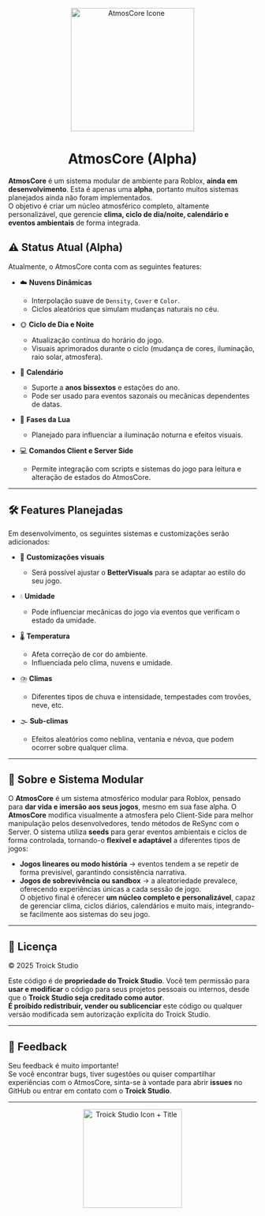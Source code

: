 
<p align="center">
  <img width="250" height="250" alt="AtmosCore Icone" src="https://github.com/user-attachments/assets/5bc6fc68-5c4b-4624-bb67-eaa3d64e2498" />
</p>
<h1 align="center">
  <strong> AtmosCore (Alpha) </strong>
</h1>

**AtmosCore** é um sistema modular de ambiente para Roblox, **ainda em desenvolvimento**. Esta é apenas uma **alpha**, portanto muitos sistemas planejados ainda não foram implementados.  
O objetivo é criar um núcleo atmosférico completo, altamente personalizável, que gerencie **clima, ciclo de dia/noite, calendário e eventos ambientais** de forma integrada.

## ⚠️ Status Atual (Alpha)

Atualmente, o AtmosCore conta com as seguintes features:

- ☁️ **Nuvens Dinâmicas**  
  - Interpolação suave de `Density`, `Cover` e `Color`.  
  - Ciclos aleatórios que simulam mudanças naturais no céu.

- 🌞 **Ciclo de Dia e Noite**  
  - Atualização contínua do horário do jogo.  
  - Visuais aprimorados durante o ciclo (mudança de cores, iluminação, raio solar, atmosfera).  

- 📅 **Calendário**  
  - Suporte a **anos bissextos** e estações do ano.  
  - Pode ser usado para eventos sazonais ou mecânicas dependentes de datas.

- 🌙 **Fases da Lua**  
  - Planejado para influenciar a iluminação noturna e efeitos visuais. 

- 💻 **Comandos Client e Server Side**  
  - Permite integração com scripts e sistemas do jogo para leitura e alteração de estados do AtmosCore.

---

## 🛠️ Features Planejadas

Em desenvolvimento, os seguintes sistemas e customizações serão adicionados:

- 🎨 **Customizações visuais**  
  - Será possível ajustar o **BetterVisuals** para se adaptar ao estilo do seu jogo.  

- 💧 **Umidade**  
  - Pode influenciar mecânicas do jogo via eventos que verificam o estado da umidade.  

- 🌡️ **Temperatura**  
  - Afeta correção de cor do ambiente.  
  - Influenciada pelo clima, nuvens e umidade.  

- ⛈️ **Climas**  
  - Diferentes tipos de chuva e intensidade, tempestades com trovões, neve, etc.  

- 🌫️ **Sub-climas**  
  - Efeitos aleatórios como neblina, ventania e névoa, que podem ocorrer sobre qualquer clima.

---

## 🌠 Sobre e Sistema Modular

O **AtmosCore** é um sistema atmosférico modular para Roblox, pensado para **dar vida e imersão aos seus jogos**, mesmo em sua fase alpha. 
O **AtmosCore** modifica visualmente a atmosfera pelo Client-Side para melhor manipulação pelos desenvolvedores, tendo métodos de ReSync com o Server.
O sistema utiliza **seeds** para gerar eventos ambientais e ciclos de forma controlada, tornando-o **flexível e adaptável** a diferentes tipos de jogos:

- **Jogos lineares ou modo história** → eventos tendem a se repetir de forma previsível, garantindo consistência narrativa.  
- **Jogos de sobrevivência ou sandbox** → a aleatoriedade prevalece, oferecendo experiências únicas a cada sessão de jogo.  
O objetivo final é oferecer **um núcleo completo e personalizável**, capaz de gerenciar clima, ciclos diários, calendários e muito mais, integrando-se facilmente aos sistemas do seu jogo.

---

## 📄 Licença

© 2025 Troick Studio  

Este código é de **propriedade do Troick Studio**. Você tem permissão para **usar e modificar** o código para seus projetos pessoais ou internos, desde que o **Troick Studio seja creditado como autor**.  
**É proibido redistribuir, vender ou sublicenciar** este código ou qualquer versão modificada sem autorização explícita do Troick Studio.

---

## 💬 Feedback

Seu feedback é muito importante!  
Se você encontrar bugs, tiver sugestões ou quiser compartilhar experiências com o AtmosCore, sinta-se à vontade para abrir **issues** no GitHub ou entrar em contato com o **Troick Studio**.

---


<p align="center">
  <img width="200" height="200" alt="Troick Studio Icon + Title" src="https://github.com/user-attachments/assets/727dcf3f-1d8e-4370-823e-51fec288d581" />
</p>
